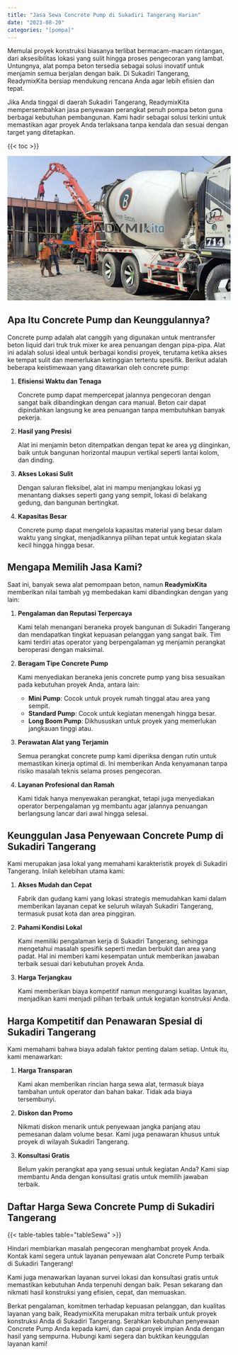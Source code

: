 ```yaml
---
title: "Jasa Sewa Concrete Pump di Sukadiri Tangerang Harian"
date: "2023-08-20"
categories: "[pompa]"
---
```


Memulai proyek konstruksi biasanya terlibat bermacam-macam rintangan, dari aksesibilitas lokasi yang sulit hingga proses pengecoran yang lambat. Untungnya, alat pompa beton tersedia sebagai solusi inovatif untuk menjamin semua berjalan dengan baik. Di Sukadiri Tangerang, ReadymixKita bersiap mendukung rencana Anda agar lebih efisien dan tepat.

Jika Anda tinggal di daerah Sukadiri Tangerang, ReadymixKita mempersembahkan jasa penyewaan perangkat penuh pompa beton guna berbagai kebutuhan pembangunan. Kami hadir sebagai solusi terkini untuk memastikan agar proyek Anda terlaksana tanpa kendala dan sesuai dengan target yang ditetapkan.

{{< toc >}}

![Jasa Sewa Concrete Pump di Sukadiri Tangerang Harian](/images/pompa/sewa-pompa-18.jpg)

## Apa Itu Concrete Pump dan Keunggulannya?

Concrete pump adalah alat canggih yang digunakan untuk mentransfer beton liquid dari truk truk mixer ke area penuangan dengan pipa-pipa. Alat ini adalah solusi ideal untuk berbagai kondisi proyek, terutama ketika akses ke tempat sulit dan memerlukan ketinggian tertentu spesifik. Berikut adalah beberapa keistimewaan yang ditawarkan oleh concrete pump:

1. **Efisiensi Waktu dan Tenaga**

   Concrete pump dapat mempercepat jalannya pengecoran dengan sangat baik dibandingkan dengan cara manual. Beton cair dapat dipindahkan langsung ke area penuangan tanpa membutuhkan banyak pekerja.

2. **Hasil yang Presisi**

   Alat ini menjamin beton ditempatkan dengan tepat ke area yg diinginkan, baik untuk bangunan horizontal maupun vertikal seperti lantai kolom, dan dinding.

3. **Akses Lokasi Sulit**

   Dengan saluran fleksibel, alat ini mampu menjangkau lokasi yg menantang diakses seperti gang yang sempit, lokasi di belakang gedung, dan bangunan bertingkat.

4. **Kapasitas Besar**

   Concrete pump dapat mengelola kapasitas material yang besar dalam waktu yang singkat, menjadikannya pilihan tepat untuk kegiatan skala kecil hingga hingga besar.

## Mengapa Memilih Jasa Kami?

Saat ini, banyak sewa alat pemompaan beton, namun **ReadymixKita** memberikan nilai tambah yg membedakan kami dibandingkan dengan yang lain:

1. **Pengalaman dan Reputasi Terpercaya**

   Kami telah menangani beraneka proyek bangunan di Sukadiri Tangerang dan mendapatkan tingkat kepuasan pelanggan yang sangat baik. Tim kami terdiri atas operator yang berpengalaman yg menjamin perangkat beroperasi dengan maksimal.

2. **Beragam Tipe Concrete Pump**

   Kami menyediakan beraneka jenis concrete pump yang bisa sesuaikan pada kebutuhan proyek Anda, antara lain:
   - **Mini Pump**: Cocok untuk proyek rumah tinggal atau area yang sempit.
   - **Standard Pump**: Cocok untuk kegiatan menengah hingga besar.
   - **Long Boom Pump**: Dikhususkan untuk proyek yang memerlukan jangkauan tinggi atau.

3. **Perawatan Alat yang Terjamin**

   Semua perangkat concrete pump kami diperiksa dengan rutin untuk memastikan kinerja optimal di. Ini memberikan Anda kenyamanan tanpa risiko masalah teknis selama proses pengecoran.

4. **Layanan Profesional dan Ramah**

   Kami tidak hanya menyewakan perangkat, tetapi juga menyediakan operator berpengalaman yg membantu agar jalannya penuangan berlangsung lancar dari awal hingga selesai.

## Keunggulan Jasa Penyewaan Concrete Pump di Sukadiri Tangerang

Kami merupakan jasa lokal yang memahami karakteristik proyek di Sukadiri Tangerang. Inilah kelebihan utama kami:

1. **Akses Mudah dan Cepat**

   Fabrik dan gudang kami yang lokasi strategis memudahkan kami dalam memberikan layanan cepat ke seluruh wilayah Sukadiri Tangerang, termasuk pusat kota dan area pinggiran.

2. **Pahami Kondisi Lokal**

   Kami memiliki pengalaman kerja di Sukadiri Tangerang, sehingga mengetahui masalah spesifik seperti medan berbukit dan area yang padat. Hal ini memberi kami kesempatan untuk memberikan jawaban terbaik sesuai dari kebutuhan proyek Anda.

3. **Harga Terjangkau**

   Kami memberikan biaya kompetitif namun mengurangi kualitas layanan, menjadikan kami menjadi pilihan terbaik untuk kegiatan konstruksi Anda.

## Harga Kompetitif dan Penawaran Spesial di Sukadiri Tangerang

Kami memahami bahwa biaya adalah faktor penting dalam setiap. Untuk itu, kami menawarkan:

1. **Harga Transparan**

   Kami akan memberikan rincian harga sewa alat, termasuk biaya tambahan untuk operator dan bahan bakar. Tidak ada biaya tersembunyi.

2. **Diskon dan Promo**

   Nikmati diskon menarik untuk penyewaan jangka panjang atau pemesanan dalam volume besar. Kami juga penawaran khusus untuk proyek di wilayah Sukadiri Tangerang.

3. **Konsultasi Gratis**

   Belum yakin perangkat apa yang sesuai untuk kegiatan Anda? Kami siap membantu Anda dengan konsultasi gratis untuk memilih jawaban terbaik.

## Daftar Harga Sewa Concrete Pump di Sukadiri Tangerang

{{< table-tables table="tableSewa" >}}

Hindari membiarkan masalah pengecoran menghambat proyek Anda. Kontak kami segera untuk layanan penyewaan alat Concrete Pump terbaik di Sukadiri Tangerang!

Kami juga menawarkan layanan survei lokasi dan konsultasi gratis untuk memastikan kebutuhan Anda terpenuhi dengan baik. Pesan sekarang dan nikmati hasil konstruksi yang efisien, cepat, dan memuaskan.

Berkat pengalaman, komitmen terhadap kepuasan pelanggan, dan kualitas layanan yang baik, ReadymixKita merupakan mitra terbaik untuk proyek konstruksi Anda di Sukadiri Tangerang. Serahkan kebutuhan penyewaan Concrete Pump Anda kepada kami, dan capai proyek impian Anda dengan hasil yang sempurna. Hubungi kami segera dan buktikan keunggulan layanan kami!